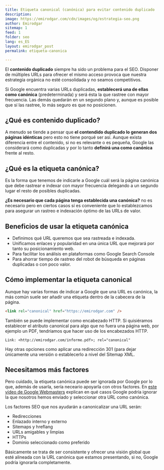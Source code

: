 ```yaml
---
title: Etiqueta canonical (canónica) para evitar contenido duplicado
description: 
image: https://emirodgar.com/cdn/images/og/estrategia-seo.png
author: Emirodgar
sitemap: 1
feed: 1
folder: seo
lang: es_ES
layout: emirodgar_post
permalink: etiqueta-canonica

--- 
```


El **contenido duplicado** siempre ha sido un problema para el SEO. Disponer de múltiples URLs para ofrecer el mismo acceso provoca que nuestra estrategia orgánica no esté consolidada y no seamos competitivos.

Si Google encuentra varias URLs duplicadas, **establecerá una de ellas como canónica** (predeterminada) y será ésta la que rastree con mayor frecuencia. Las demás quedarán en un segundo plano y, aunque es posible que sí las rastree, lo más seguro es que no posicionen.

## ¿Qué es contenido duplicado?

A menudo se tiende a pensar que **el contendido duplicado lo generan dos páginas idénticas** pero esto no tiene porqué ser así. Aunque exista diferencia entre el contenido, si no es relevante o es pequeña, Google las considerará como duplicadas y por lo tanto **definirá una como canónica** frente al resto.

## ¿Qué es la etiqueta canónica?

Es la forma que tenemos de indicarle a Google cuál será la página canónica que debe rastrear e indexar con mayor frecuencia delegando a un segundo lugar el resto de posibles duplicadas.

**¿Es necesario que cada página tenga establecida una canónica?** no es necesario pero en ciertos casos sí es conveniente que lo establezcamos para asegurar un rastreo e indexación óptimo de las URLs de valor.

## Beneficios de usar la etiqueta canónica

- Definimos qué URL queremos que sea rastreada e indexada.
- Unificamos enlaces y popularidad en una única URL que mejorará por tanto su posicionamiento web.
- Para facilitar los análisis en plataformas como Google Search Console
- Para ahorrar tiempo de rastreo del robot de búsqueda en páginas duplicadas o con poco valor.

## Cómo implementar la etiqueta canonical

Aunque hay varias formas de indicar a Google que una URL es canónica, la más común suele ser añadir una etiqueta dentro de la cabecera de la página.
 
```html
<link rel="canonical" href="https://emirodgar.com" />
```

También se puede implementar como encabezado HTTP. Si quisiéramos establecer el atributo canonical para algo que no fuera una página web, por ejemplo un PDF, tendríamos que hacer uso de los encabezados HTTP.

```
Link: <http://emirodgar.com/informe.pdf>; rel="canonical"
```

Hay otras opciones como aplicar una redirección 301 (para dejar únicamente una versión o establecerlo a nivel del Sitemap XML.

## Necesitamos más factores

Pero cuidado, la etiqueta canónica puede ser ignorada por Google por lo que, además de usarla, sería neceario apoyarla con otros factores. En [este vídeo de Google Webmasters](https://www.youtube.com/watch?v=8j_hxBw5B4E) explican en qué casos Google podría ignorar la que nosotros hemos enviado y seleccionar otra URL como canónica.

Los factores SEO que nos ayudarán a canonicalizar una URL serán:

- Redirecciones
- Enlazado interno y externo
- Sitemaps y hreflang
- URLs amigables y limpias
- HTTPs
- Dominio seleccionado como preferido

Básicamente se trata de ser consistente y ofrecer una visión global que esté alineada con la URL canónica que estamos presentando, si no, Google podría ignorarla completamente.
<!--stackedit_data:
eyJoaXN0b3J5IjpbMjAzNTU4NDY4NiwxNDMxODcxMjA4LDEzMj
UxNjc4NjUsLTEwOTg3NzE0NTcsLTE4Mzg1NDEwNTMsLTIwMDAy
OTA0NTgsLTUxNzAyNDU4Nyw2NjQ4ODA0NzNdfQ==
-->